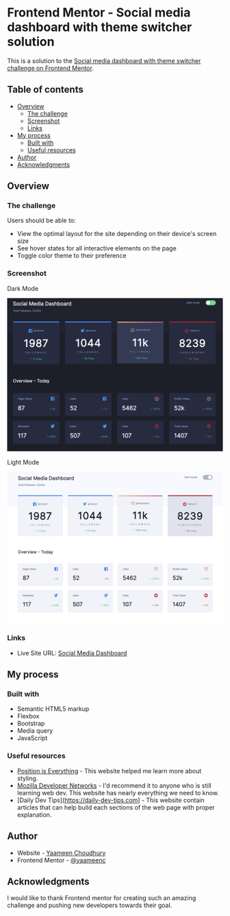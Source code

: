 # Frontend Mentor - Social media dashboard with theme switcher solution

This is a solution to the [Social media dashboard with theme switcher challenge on Frontend Mentor](https://www.frontendmentor.io/challenges/social-media-dashboard-with-theme-switcher-6oY8ozp_H). 

## Table of contents

- [Overview](#overview)
  - [The challenge](#the-challenge)
  - [Screenshot](#screenshot)
  - [Links](#links)
- [My process](#my-process)
  - [Built with](#built-with)
  - [Useful resources](#useful-resources)
- [Author](#author)
- [Acknowledgments](#acknowledgments)



## Overview

### The challenge

Users should be able to:

- View the optimal layout for the site depending on their device's screen size
- See hover states for all interactive elements on the page
- Toggle color theme to their preference

### Screenshot

Dark Mode

![](images/Dark%20Mode.png)

Light Mode

![](images/Light%20Mode.png)


### Links

- Live Site URL: [Social Media Dashboard](https://socedia.netlify.app)

## My process

### Built with

- Semantic HTML5 markup
- Flexbox
- Bootstrap
- Media query
- JavaScript


### Useful resources

- [Position is Everything](https://www.positioniseverything.net) - This website helped me learn more about styling. 
- [Mozilla Developer Networks](https://developer.mozilla.org) - I'd recommend it to anyone who is still learning web dev. This website has nearly everything we need to know.
- [Daily Dev Tips](https://daily-dev-tips.com] - This website contain articles that can help build each sections of the web page with proper explanation.

## Author

- Website - [Yaameen Choudhury](https://www.yaameenchoudhury.com)
- Frontend Mentor - [@yaameenc](https://www.frontendmentor.io/profile/yourusername)


## Acknowledgments

I would like to thank Frontend mentor for creating such an amazing challenge and pushing new developers towards their goal.
